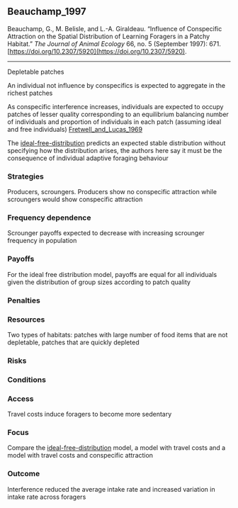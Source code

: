 ## Beauchamp_1997

Beauchamp, G., M. Belisle, and L.-A. Giraldeau. “Influence of Conspecific Attraction on the Spatial Distribution of Learning Foragers in a Patchy Habitat.” _The Journal of Animal Ecology_ 66, no. 5 (September 1997): 671. [https://doi.org/10.2307/5920](https://doi.org/10.2307/5920).

---
Depletable patches

An individual not influence by conspecifics is expected to aggregate in the richest patches

As conspecific interference increases, individuals are expected to occupy patches of lesser quality corresponding to an equilibrium balancing number of individuals and proportion of individuals in each patch (assuming ideal and free individuals) [Fretwell_and_Lucas_1969](Fretwell_and_Lucas_1969.md)

The [ideal-free-distribution](../ideal-free-distribution.md) predicts an expected stable distribution without specifying how the distribution arises, the authors here say it must be the consequence of individual adaptive foraging behaviour 

### Strategies
Producers, scroungers. Producers show no conspecific attraction while scroungers would show conspecific attraction

### Frequency dependence
Scrounger payoffs expected to decrease with increasing scrounger frequency in population  

### Payoffs
For the ideal free distribution model, payoffs are equal for all individuals given the distribution of group sizes according to patch quality 

### Penalties

### Resources
Two types of habitats: patches with large number of food items that are not depletable, patches that are quickly depleted 

### Risks

### Conditions

### Access
Travel costs induce foragers to become more sedentary

### Focus
Compare the [ideal-free-distribution](../ideal-free-distribution.md) model, a model with travel costs and a model with travel costs and conspecific attraction

### Outcome
Interference reduced the average intake rate and increased variation in intake rate across foragers 



